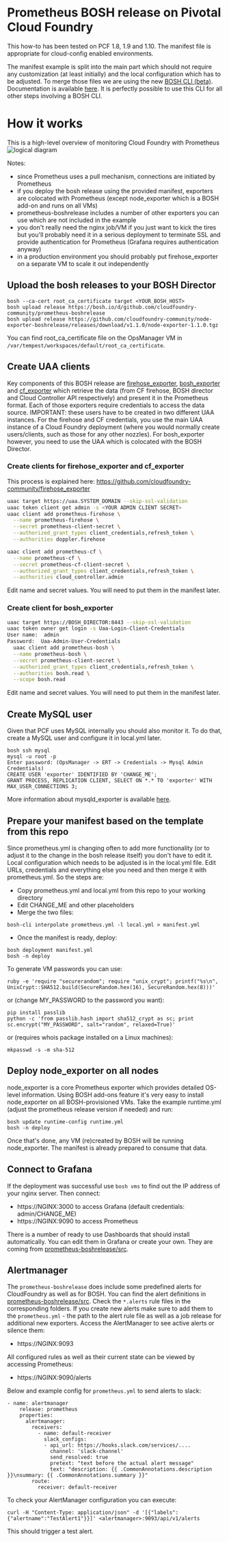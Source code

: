 # Prometheus BOSH release on Pivotal Cloud Foundry

This how-to has been tested on PCF 1.8, 1.9 and 1.10. The manifest file is appropriate for cloud-config enabled environments.

The manifest example is split into the main part which should not require any customization (at least initially) and the local configuration which has to be adjusted. To merge those files we are using the new [BOSH CLI (beta)](https://github.com/cloudfoundry/bosh-cli). Documentation is available [here](http://bosh.io/docs/cli-v2.html). It is perfectly possible to use this CLI for all other steps involving a BOSH CLI.

# How it works
This is a high-level overview of monitoring Cloud Foundry with Prometheus
![logical diagram](https://github.com/mkuratczyk/prometheus-on-PCF/blob/master/docs/logical-diagram.png)

Notes:
* since Prometheus uses a pull mechanism, connections are initiated by Prometheus
* if you deploy the bosh release using the provided manifest, exporters are colocated with Prometheus (except node_exporter which is a BOSH add-on and runs on all VMs)
* prometheus-boshrelease includes a number of other exporters you can use which are not included in the example
* you don't really need the nginx job/VM if you just want to kick the tires but you'll probably need it in a serious deployment to terminate SSL and provide authentication for Prometheus (Grafana requires authentication anyway)
* in a production environment you should probably put firehose_exporter on a separate VM to scale it out independently

## Upload the bosh releases to your BOSH Director

```
bosh --ca-cert root_ca_certificate target <YOUR_BOSH_HOST>
bosh upload release https://bosh.io/d/github.com/cloudfoundry-community/prometheus-boshrelease
bosh upload release https://github.com/cloudfoundry-community/node-exporter-boshrelease/releases/download/v1.1.0/node-exporter-1.1.0.tgz
```
You can find root_ca_certificate file on the OpsManager VM in ```/var/tempest/workspaces/default/root_ca_certificate```.

## Create UAA clients
Key components of this BOSH release are [firehose_exporter](https://github.com/cloudfoundry-community/firehose_exporter),  [bosh_exporter](https://github.com/cloudfoundry-community/bosh_exporter) and [cf_exporter](https://github.com/cloudfoundry-community/cf_exporter/) which retrieve the data (from CF firehose, BOSH director and Cloud Controller API respectively) and present it in the Prometheus format. Each of those exporters require credentials to access the data source. IMPORTANT: these users have to be created in two different UAA instances. For the firehose and CF credentials, you use the main UAA instance of a Cloud Foundry deployment (where you would normally create users/clients, such as those for any other nozzles). For bosh_exporter however, you need to use the UAA which is colocated with the BOSH Director.

### Create clients for firehose_exporter and cf_exporter
This process is explained here: https://github.com/cloudfoundry-community/firehose_exporter
```bash
uaac target https://uaa.SYSTEM_DOMAIN --skip-ssl-validation
uaac token client get admin -s <YOUR ADMIN CLIENT SECRET>
uaac client add prometheus-firehose \
  --name prometheus-firehose \
  --secret prometheus-client-secret \
  --authorized_grant_types client_credentials,refresh_token \
  --authorities doppler.firehose

uaac client add prometheus-cf \
  --name prometheus-cf \
  --secret prometheus-cf-client-secret \
  --authorized_grant_types client_credentials,refresh_token \
  --authorities cloud_controller.admin
```
Edit name and secret values. You will need to put them in the manifest later.

### Create client for bosh_exporter
```bash
uaac target https://BOSH_DIRECTOR:8443 --skip-ssl-validation
uaac token owner get login -s Uaa-Login-Client-Credentials
User name:  admin
Password:  Uaa-Admin-User-Credentials
  uaac client add prometheus-bosh \
  --name prometheus-bosh \
  --secret prometheus-client-secret \
  --authorized_grant_types client_credentials,refresh_token \
  --authorities bosh.read \
  --scope bosh.read
```
Edit name and secret values. You will need to put them in the manifest later.

## Create MySQL user
Given that PCF uses MySQL internally you should also monitor it. To do that, create a MySQL user and configure it in local.yml later.
```
bosh ssh mysql
mysql -u root -p
Enter password: (OpsManager -> ERT -> Credentials -> Mysql Admin Credentials)
CREATE USER 'exporter' IDENTIFIED BY 'CHANGE_ME';
GRANT PROCESS, REPLICATION CLIENT, SELECT ON *.* TO 'exporter' WITH MAX_USER_CONNECTIONS 3;
```
More information about mysqld_exporter is available [here](https://github.com/prometheus/mysqld_exporter).

## Prepare your manifest based on the template from this repo
Since prometheus.yml is changing often to add more functionality (or to adjust it to the change in the bosh release itself) you don't have to edit it. Local configuration which needs to be adjusted is in the local.yml file. Edit URLs, credentials and everything else you need and then merge it with prometheus.yml. So the steps are:

* Copy prometheus.yml and local.yml from this repo to your working directory
* Edit CHANGE_ME and other placeholders
* Merge the two files:
```
bosh-cli interpolate prometheus.yml -l local.yml > manifest.yml
```
* Once the manifest is ready, deploy:
```
bosh deployment manifest.yml
bosh -n deploy
```
To generate VM passwords you can use:
```
ruby -e 'require "securerandom"; require "unix_crypt"; printf("%s\n", UnixCrypt::SHA512.build(SecureRandom.hex(16), SecureRandom.hex(8)))'
```
or (change MY_PASSWORD to the password you want):
```
pip install passlib
python -c 'from passlib.hash import sha512_crypt as sc; print sc.encrypt("MY_PASSWORD", salt="random", relaxed=True)'
```
or (requires whois package installed on a Linux machines):
```
mkpasswd -s -m sha-512
```
## Deploy node_exporter on all nodes
node_exporter is a core Prometheus exporter which provides detailed OS-level information. Using BOSH add-ons feature it's very easy to install node_exporter on all BOSH-provisioned VMs. Take the example runtime.yml (adjust the prometheus release version if needed) and run:
```
bosh update runtime-config runtime.yml
bosh -n deploy
```
Once that's done, any VM (re)created by BOSH will be running node_exporter. The manifest is already prepared to consume that data.

## Connect to Grafana
If the deployment was successful use ```bosh vms``` to find out the IP address of your nginx server. Then connect:
* https://NGINX:3000 to access Grafana (default credentials: admin/CHANGE_ME)
* https://NGINX:9090 to access Prometheus

There is a number of ready to use Dashboards that should install automatically. You can edit them in Grafana or create your own. They are coming from [prometheus-boshrelease/src](https://github.com/cloudfoundry-community/prometheus-boshrelease/tree/master/src).

## Alertmanager
The `prometheus-boshrelease` does include some predefined alerts for CloudFoundry as well as for BOSH. You can find the alert definitions in [prometheus-boshrelease/src](https://github.com/cloudfoundry-community/prometheus-boshrelease/tree/master/src). Check the `*.alerts` rule files in the corresponding folders. If you create new alerts make sure to add them to the `prometheus.yml` -  the path to the alert rule file as well as a job release for additional new exporters.
Access the AlertManager to see active alerts or silence them:
* https://NGINX:9093

All configured rules as well as their current state can be viewed by accessing Prometheus:
* https://NGINX:9090/alerts

Below and example config for `prometheus.yml` to send alerts to slack:
```
- name: alertmanager
    release: prometheus
    properties:
      alertmanager:
        receivers:
          - name: default-receiver
            slack_configs:
            - api_url: https://hooks.slack.com/services/....
              channel: 'slack-channel'
              send_resolved: true
              pretext: "text before the actual alert message"
              text: "description: {{ .CommonAnnotations.description }}\nsummary: {{ .CommonAnnotations.summary }}"
        route:
          receiver: default-receiver
```
To check your AlertManager configuration you can execute:
```
curl -H "Content-Type: application/json" -d '[{"labels":{"alertname":"TestAlert1"}}]' <alertmanager>:9093/api/v1/alerts
```
This should trigger a test alert.
